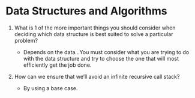 # Data Structures and Algorithms

1. What is 1 of the more important things you should consider when deciding which data structure is best suited to solve a particular problem?
    - Depends on the data...You must consider what you are trying to do with the data structure  and try to choose the one that will most efficiently get the job done.


2. How can we ensure that we’ll avoid an infinite recursive call stack?
    - By using a base case.
